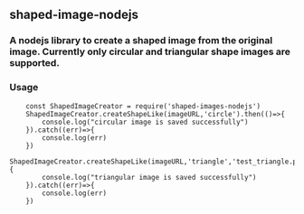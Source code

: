 ## shaped-image-nodejs

### A nodejs library to create a shaped image from the original image. Currently only circular and triangular shape images are supported.

### Usage

```
    const ShapedImageCreator = require('shaped-images-nodejs')
    ShapedImageCreator.createShapeLike(imageURL,'circle').then(()=>{
        console.log("circular image is saved successfully")
    }).catch((err)=>{
        console.log(err)
    })
    ShapedImageCreator.createShapeLike(imageURL,'triangle','test_triangle.png').then(()=>{
        console.log("triangular image is saved successfully")
    }).catch((err)=>{
        console.log(err)
    })
```
